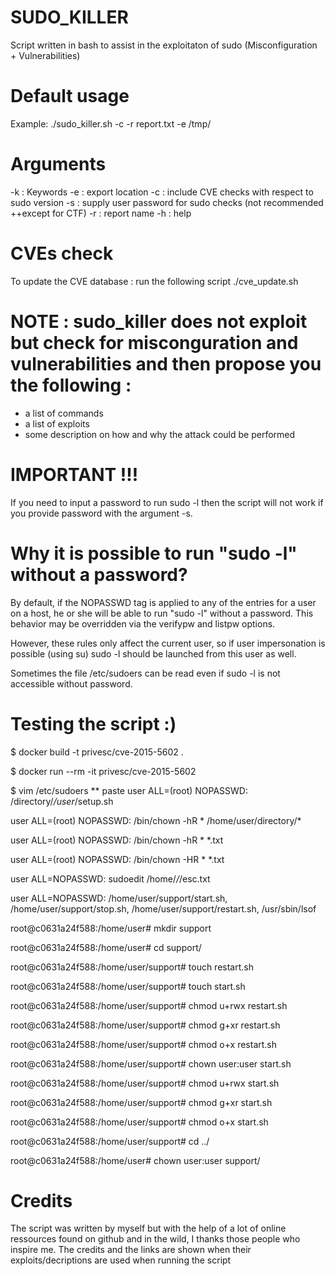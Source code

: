 # SUDO_KILLER
Script written in bash to assist in the exploitaton of sudo (Misconfiguration + Vulnerabilities)

# Default usage
Example: ./sudo_killer.sh -c -r report.txt -e /tmp/

# Arguments 
-k : Keywords
-e : export location
-c : include CVE checks with respect to sudo version
-s : supply user password for sudo checks (not recommended ++except for CTF)
-r : report name
-h : help

# CVEs check
To update the CVE database : run the following script ./cve_update.sh

# NOTE : sudo_killer does not exploit but check for misconguration and vulnerabilities and then propose you the following :
+ a list of commands
+ a list of exploits
+ some description on how and why the attack could be performed

# IMPORTANT !!!
If you need to input a password to run sudo -l then the script will not work if you provide password with the argument -s.


# Why it is possible to run "sudo -l" without a password?

By default, if the NOPASSWD tag is applied to any of the entries for a user on a host, he or she will be able to run "sudo -l" without a password. This behavior may be overridden via the verifypw and listpw options.

However, these rules only affect the current user, so if user impersonation is possible (using su) sudo -l should be launched from this user as well. 

Sometimes the file /etc/sudoers can be read even if sudo -l is not accessible without password.


# Testing the script :)

$ docker build -t privesc/cve-2015-5602 .

$ docker run --rm -it privesc/cve-2015-5602

$ vim /etc/sudoers
** paste
user ALL=(root) NOPASSWD: /directory/*/user*/setup.sh

user ALL=(root) NOPASSWD: /bin/chown -hR * /home/user/directory/*

user ALL=(root) NOPASSWD: /bin/chown -hR * *.txt

user ALL=(root) NOPASSWD: /bin/chown -HR * *.txt

user ALL=NOPASSWD: sudoedit /home/*/*/esc.txt

user ALL=NOPASSWD: /home/user/support/start.sh, /home/user/support/stop.sh, /home/user/support/restart.sh, /usr/sbin/lsof

root@c0631a24f588:/home/user# mkdir support

root@c0631a24f588:/home/user# cd support/

root@c0631a24f588:/home/user/support# touch restart.sh

root@c0631a24f588:/home/user/support# touch start.sh

root@c0631a24f588:/home/user/support# chmod u+rwx restart.sh 

root@c0631a24f588:/home/user/support# chmod g+xr restart.sh 

root@c0631a24f588:/home/user/support# chmod o+x restart.sh 

root@c0631a24f588:/home/user/support# chown user:user start.sh 

root@c0631a24f588:/home/user/support# chmod u+rwx start.sh 

root@c0631a24f588:/home/user/support# chmod g+xr start.sh 

root@c0631a24f588:/home/user/support# chmod o+x start.sh 

root@c0631a24f588:/home/user/support# cd ../

root@c0631a24f588:/home/user# chown user:user support/



# Credits
The script was written by myself but with the help of a lot of online ressources found on github and in the wild, I thanks those people who inspire me. The credits and the links are shown when their exploits/decriptions are used when running the script



 
